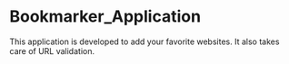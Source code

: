 # Bookmarker_Application
This application is developed to add  your favorite websites. It also takes care of URL validation.
